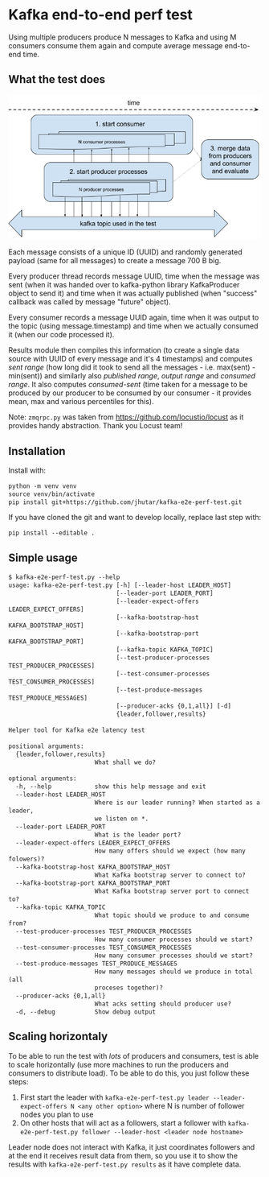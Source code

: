 Kafka end-to-end perf test
==========================

Using multiple producers produce N messages to Kafka and using M consumers
consume them again and compute average message end-to-end time.


What the test does
------------------

![What the test do](docs/imgs/diagram.png)

Each message consists of a unique ID (UUID) and randomly generated payload
(same for all messages) to create a message 700 B big.

Every producer thread records message UUID, time when the message was sent
(when it was handed over to kafka-python library KafkaProducer object to
send it) and time when it was actually published (when "success" callback
was called by message "future" object).

Every consumer records a message UUID again, time when it was output to
the topic (using message.timestamp) and time when we actually consumed
it (when our code processed it).

Results module then compiles this information (to create a single data
source with UUID of every message and it's 4 timestamps) and computes
*sent range* (how long did it took to send all the messages - i.e. max(sent) - min(sent))
and similarly also *published range*, *output range* and *consumed range*.
It also computes *consumed-sent* (time taken for a message to be produced
by our producer to be consumed by our consumer - it provides mean, max
and various percentiles for this).

Note: `zmqrpc.py` was taken from https://github.com/locustio/locust as it provides handy abstraction. Thank you Locust team!


Installation
------------

Install with:

    python -m venv venv
    source venv/bin/activate
    pip install git+https://github.com/jhutar/kafka-e2e-perf-test.git

If you have cloned the git and want to develop locally, replace last step with:

    pip install --editable .


Simple usage
------------

```
$ kafka-e2e-perf-test.py --help
usage: kafka-e2e-perf-test.py [-h] [--leader-host LEADER_HOST]
                              [--leader-port LEADER_PORT]
                              [--leader-expect-offers LEADER_EXPECT_OFFERS]
                              [--kafka-bootstrap-host KAFKA_BOOTSTRAP_HOST]
                              [--kafka-bootstrap-port KAFKA_BOOTSTRAP_PORT]
                              [--kafka-topic KAFKA_TOPIC]
                              [--test-producer-processes TEST_PRODUCER_PROCESSES]
                              [--test-consumer-processes TEST_CONSUMER_PROCESSES]
                              [--test-produce-messages TEST_PRODUCE_MESSAGES]
                              [--producer-acks {0,1,all}] [-d]
                              {leader,follower,results}

Helper tool for Kafka e2e latency test

positional arguments:
  {leader,follower,results}
                        What shall we do?

optional arguments:
  -h, --help            show this help message and exit
  --leader-host LEADER_HOST
                        Where is our leader running? When started as a leader,
                        we listen on *.
  --leader-port LEADER_PORT
                        What is the leader port?
  --leader-expect-offers LEADER_EXPECT_OFFERS
                        How many offers should we expect (how many folowers)?
  --kafka-bootstrap-host KAFKA_BOOTSTRAP_HOST
                        What Kafka bootstrap server to connect to?
  --kafka-bootstrap-port KAFKA_BOOTSTRAP_PORT
                        What Kafka bootstrap server port to connect to?
  --kafka-topic KAFKA_TOPIC
                        What topic should we produce to and consume from?
  --test-producer-processes TEST_PRODUCER_PROCESSES
                        How many consumer processes should we start?
  --test-consumer-processes TEST_CONSUMER_PROCESSES
                        How many consumer processes should we start?
  --test-produce-messages TEST_PRODUCE_MESSAGES
                        How many messages should we produce in total (all
                        proceses together)?
  --producer-acks {0,1,all}
                        What acks setting should producer use?
  -d, --debug           Show debug output
```


Scaling horizontaly
-------------------

To be able to run the test with *lots* of producers and consumers, test
is able to scale horizontally (use more machines to run the producers
and consumers to distribute load). To be able to do this, you just follow
these steps:

1. First start the leader with `kafka-e2e-perf-test.py leader --leader-expect-offers N <any other option>` where N is number of follower nodes you plan to use
2. On other hosts that will act as a followers, start a follower with `kafka-e2e-perf-test.py follower --leader-host <leader node hostname>`

Leader node does not interact with Kafka, it just coordinates followers
and at the end it receives result data from them, so you use it to show
the results with `kafka-e2e-perf-test.py results` as it have complete data.
